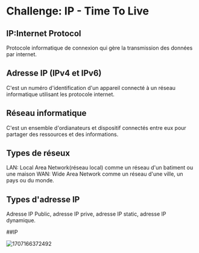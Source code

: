 # Challenge: IP - Time To Live
## IP:Internet Protocol
Protocole informatique de connexion qui gère la transmission des données par internet.
## Adresse IP (IPv4 et IPv6)
C'est un numéro d'identification d'un appareil connecté à un réseau informatique utilisant les protocole internet.
## Réseau informatique
C'est un ensemble d'ordianateurs et dispositif connectés entre eux pour partager des ressources et des informations.
## Types de réseux
LAN: Local Area Network(réseau local) comme un réseau d'un batiment ou une maison
WAN: Wide Area Network comme un réseau d'une ville, un pays ou du monde.
## Types d'adresse IP
Adresse IP Public, adresse IP prive, adresse IP static, adresse IP dynamique.



##IP 

![1707166372492](https://github.com/user-attachments/assets/d1a6f47f-83c0-4a41-9d5e-47a017a560c1)

